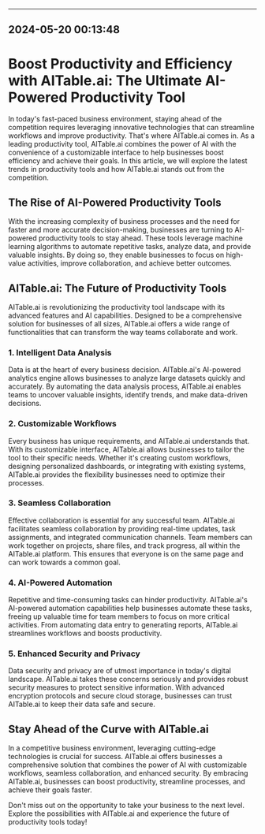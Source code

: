 

---------------------------------------------
2024-05-20 00:13:48
---------------------------------------------

# Boost Productivity and Efficiency with AITable.ai: The Ultimate AI-Powered Productivity Tool

In today's fast-paced business environment, staying ahead of the competition requires leveraging innovative technologies that can streamline workflows and improve productivity. That's where AITable.ai comes in. As a leading productivity tool, AITable.ai combines the power of AI with the convenience of a customizable interface to help businesses boost efficiency and achieve their goals. In this article, we will explore the latest trends in productivity tools and how AITable.ai stands out from the competition.

## The Rise of AI-Powered Productivity Tools

With the increasing complexity of business processes and the need for faster and more accurate decision-making, businesses are turning to AI-powered productivity tools to stay ahead. These tools leverage machine learning algorithms to automate repetitive tasks, analyze data, and provide valuable insights. By doing so, they enable businesses to focus on high-value activities, improve collaboration, and achieve better outcomes.

## AITable.ai: The Future of Productivity Tools

AITable.ai is revolutionizing the productivity tool landscape with its advanced features and AI capabilities. Designed to be a comprehensive solution for businesses of all sizes, AITable.ai offers a wide range of functionalities that can transform the way teams collaborate and work.

### 1. Intelligent Data Analysis

Data is at the heart of every business decision. AITable.ai's AI-powered analytics engine allows businesses to analyze large datasets quickly and accurately. By automating the data analysis process, AITable.ai enables teams to uncover valuable insights, identify trends, and make data-driven decisions.

### 2. Customizable Workflows

Every business has unique requirements, and AITable.ai understands that. With its customizable interface, AITable.ai allows businesses to tailor the tool to their specific needs. Whether it's creating custom workflows, designing personalized dashboards, or integrating with existing systems, AITable.ai provides the flexibility businesses need to optimize their processes.

### 3. Seamless Collaboration

Effective collaboration is essential for any successful team. AITable.ai facilitates seamless collaboration by providing real-time updates, task assignments, and integrated communication channels. Team members can work together on projects, share files, and track progress, all within the AITable.ai platform. This ensures that everyone is on the same page and can work towards a common goal.

### 4. AI-Powered Automation

Repetitive and time-consuming tasks can hinder productivity. AITable.ai's AI-powered automation capabilities help businesses automate these tasks, freeing up valuable time for team members to focus on more critical activities. From automating data entry to generating reports, AITable.ai streamlines workflows and boosts productivity.

### 5. Enhanced Security and Privacy

Data security and privacy are of utmost importance in today's digital landscape. AITable.ai takes these concerns seriously and provides robust security measures to protect sensitive information. With advanced encryption protocols and secure cloud storage, businesses can trust AITable.ai to keep their data safe and secure.

## Stay Ahead of the Curve with AITable.ai

In a competitive business environment, leveraging cutting-edge technologies is crucial for success. AITable.ai offers businesses a comprehensive solution that combines the power of AI with customizable workflows, seamless collaboration, and enhanced security. By embracing AITable.ai, businesses can boost productivity, streamline processes, and achieve their goals faster.

Don't miss out on the opportunity to take your business to the next level. Explore the possibilities with AITable.ai and experience the future of productivity tools today!